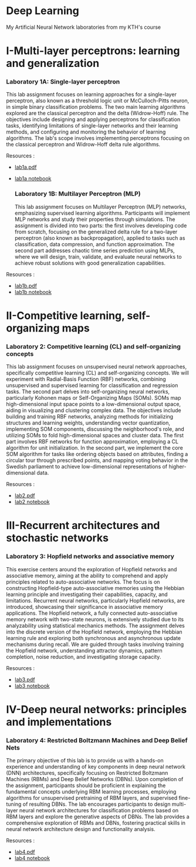 # Deep Learning
My Artificial Neural Network laboratories from my KTH's course

# I-Multi-layer perceptrons: learning and generalization
  ### Laboratory 1A: Single-layer perceptron
  This lab assignment focuses on learning approaches for a single-layer perceptron, also known as a threshold logic unit or McCulloch-Pitts neuron, in simple binary classification problems. The two main learning algorithms explored are the classical perceptron and the delta (Widrow-Hoff) rule. The objectives include designing and applying perceptrons for classification tasks, identifying limitations of single-layer networks and their learning methods, and configuring and monitoring the behavior of learning algorithms. The lab's scope involves implementing perceptrons focusing on the classical perceptron and Widrow-Hoff delta rule algorithms. 

Resources :
- [lab1a.pdf](https://github.com/kyebinan/Deep_Learning_KTH/blob/main/pdfs/annda_lab1a.pdf)
- [lab1a notebook](https://github.com/kyebinan/Deep_Learning_KTH/blob/main/LAB1A/notebook1.ipynb)

  ### Laboratory 1B: Multilayer Perceptron (MLP) 
  This lab assignment focuses on Multilayer Perceptron (MLP) networks, emphasizing supervised learning algorithms. Participants will implement MLP networks and study their properties through simulations. The assignment is divided into two parts: the first involves developing code from scratch, focusing on the generalized delta rule for a two-layer perceptron (also known as backpropagation), applied to tasks such as classification, data compression, and function approximation. The second part addresses chaotic time series prediction using MLPs, where we will design, train, validate, and evaluate neural networks to achieve robust solutions with good generalization capabilities.


Resources :
- [lab1b.pdf](https://github.com/kyebinan/Deep_Learning_KTH/blob/main/pdfs/annda_lab1b.pdf)
- [lab1b notebook](https://github.com/kyebinan/Deep_Learning_KTH/blob/main/LAB1B/notebook2.ipynb)
    
# II-Competitive learning, self-organizing maps
  ### Laboratory 2: Competitive learning (CL) and self-organizing concepts
  This lab assignment focuses on unsupervised neural network approaches, specifically competitive learning (CL) and self-organizing concepts. We will experiment with Radial-Basis Function (RBF) networks, combining unsupervised and supervised learning for classification and regression tasks. The second part delves into self-organizing neural networks, particularly Kohonen maps or Self-Organizing Maps (SOMs). SOMs map high-dimensional input space points to a low-dimensional output space, aiding in visualizing and clustering complex data. The objectives include building and training RBF networks, analyzing methods for initializing structures and learning weights, understanding vector quantization, implementing SOM components, discussing the neighborhood's role, and utilizing SOMs to fold high-dimensional spaces and cluster data. The first part involves RBF networks for function approximation, employing a CL algorithm for unit initialization. In the second part, we implement the core SOM algorithm for tasks like ordering objects based on attributes, finding a circular tour through prescribed points, and mapping voting behavior in the Swedish parliament to achieve low-dimensional representations of higher-dimensional data.
  
Resources :
- [lab2.pdf](https://github.com/kyebinan/Deep_Learning_KTH/blob/main/pdfs/annda_lab2.pdf)
- [lab2 notebook](https://github.com/kyebinan/Deep_Learning_KTH/blob/main/LAB2/notebook3.ipynb)

# III-Recurrent architectures and stochastic networks
  ### Laboratory 3: Hopfield networks and associative memory
  This exercise centers around the exploration of Hopfield networks and associative memory, aiming at the ability to comprehend and apply principles related to auto-associative networks. The focus is on constructing Hopfield-type auto-associative memories using the Hebbian learning principle and investigating their capabilities, capacity, and limitations. Recurrent neural networks, particularly Hopfield networks, are introduced, showcasing their significance in associative memory applications. The Hopfield network, a fully connected auto-associative memory network with two-state neurons, is extensively studied due to its analyzability using statistical mechanics methods. The assignment delves into the discrete version of the Hopfield network, employing the Hebbian learning rule and exploring both synchronous and asynchronous update mechanisms during recall. We are guided through tasks involving training the Hopfield network, understanding attractor dynamics, pattern completion, noise reduction, and investigating storage capacity.

Resources :
- [lab3.pdf](https://github.com/kyebinan/Deep_Learning_KTH/blob/main/pdfs/annda_lab3.pdf)
- [lab3 notebook](https://github.com/kyebinan/Deep_Learning_KTH/blob/main/LAB3/notebook4.ipynb)

# IV-Deep neural networks: principles and implementations
  ### Laboratory 4: Restricted Boltzmann Machines and Deep Belief Nets
  The primary objective of this lab is to provide us with a hands-on experience and understanding of key components in deep neural network (DNN) architectures, specifically focusing on Restricted Boltzmann Machines (RBMs) and Deep Belief Networks (DBNs). Upon completion of the assignment, participants should be proficient in explaining the fundamental concepts underlying RBM learning processes, employing algorithms for unsupervised pretraining of RBM layers, and supervised fine-tuning of resulting DBNs. The lab encourages participants to design multi-layer neural network architectures for classification problems based on RBM layers and explore the generative aspects of DBNs. The lab provides a comprehensive exploration of RBMs and DBNs, fostering practical skills in neural network architecture design and functionality analysis.

Resources :
- [lab4.pdf](https://github.com/kyebinan/Deep_Learning_KTH/blob/main/pdfs/annda20HT_lab4.pdf)
- [lab4 notebook](https://github.com/kyebinan/Deep_Learning_KTH/blob/main/LAB4/notebook5.ipynb)
  

